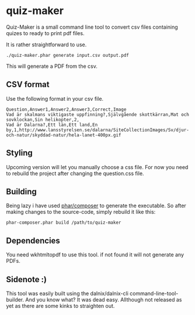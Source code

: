 # quiz-maker

Quiz-Maker is a small command line tool to convert csv files containing quizes to ready to print pdf files.

It is rather straightforward to use.

```
./quiz-maker.phar generate input.csv output.pdf
```

This will generate a PDF from the csv.
## CSV format
Use the following format in your csv file.
```
Question,Answer1,Answer2,Answer3,Correct,Image
Vad är skalmans viktigaste uppfinning?,Självgående skottkärran,Mat och sovklockan,Sin helikopter,2,
Vad är Dalarna?,Ett län,Ett land,En by,1,http://www.lansstyrelsen.se/dalarna/SiteCollectionImages/Sv/djur-och-natur/skyddad-natur/hela-lanet-400px.gif
```


## Styling

Upcoming version will let you manually choose a css file. For now you need to rebuild the project after changing the question.css file.





## Building

Being lazy i have used [phar/composer](https://github.com/clue/phar-composer) to generate the executable. So after making changes to the source-code, simply rebuild it like this:
 ```
 phar-composer.phar build /path/to/quiz-maker

```

## Dependencies

You need wkhtmltopdf to use this tool. if not found it will not generate any PDFs.

## Sidenote :)

This tool was easily built using the dalnix/dalnix-cli command-line-tool-builder. And you know what? It was dead easy. Allthough not released as yet as there are some kinks to straighten out.
